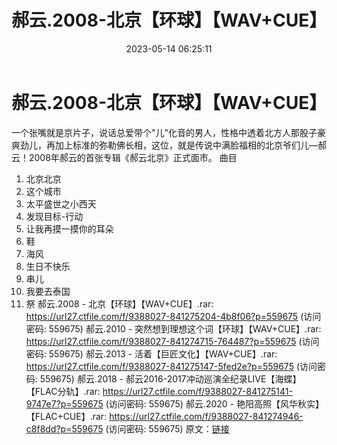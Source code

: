 ﻿---
title: 郝云.2008-北京【环球】【WAV+CUE】
date: 2023-05-14 06:25:11
categories: WAV车载音乐、镜像
tags: 华语中文
---
# 郝云.2008-北京【环球】【WAV+CUE】

一个张嘴就是京片子，说话总爱带个"儿"化音的男人，性格中透着北方人那股子豪爽劲儿，再加上标准的弥勒佛长相，这位，就是传说中满脸福相的北京爷们儿––郝云！2008年郝云的首张专辑《郝云北京》正式面市。
曲目
01. 北京北京
02. 这个城市
03. 太平盛世之小西天
04. 发现目标-行动
05. 让我再摸一摸你的耳朵
06. 鞋
07. 海风
08. 生日不快乐
09. 串儿
10. 我要去泰国
11. 祭
郝云.2008 - 北京【环球】【WAV+CUE】.rar: https://url27.ctfile.com/f/9388027-841275204-4b8f06?p=559675
(访问密码: 559675)
郝云.2010 - 突然想到理想这个词【环球】【WAV+CUE】.rar: https://url27.ctfile.com/f/9388027-841274715-764487?p=559675
(访问密码: 559675)
郝云.2013 - 活着【巨匠文化】【WAV+CUE】.rar: https://url27.ctfile.com/f/9388027-841275147-5fed2e?p=559675
(访问密码: 559675)
郝云.2018 - 郝云2016-2017冲动巡演全纪录LIVE【海蝶】【FLAC分轨】.rar: https://url27.ctfile.com/f/9388027-841275141-9747e7?p=559675
(访问密码: 559675)
郝云.2020 - 艳阳高照【风华秋实】【FLAC+CUE】.rar: https://url27.ctfile.com/f/9388027-841274946-c8f8dd?p=559675
(访问密码: 559675)
原文：[链接](https://blog.sina.com.cn/s/blog_1647c7e76010311v0.html)